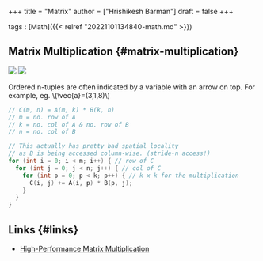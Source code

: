 +++
title = "Matrix"
author = ["Hrishikesh Barman"]
draft = false
+++

tags
: [Math]({{< relref "20221101134840-math.md" >}})


## Matrix Multiplication {#matrix-multiplication}

![](/ox-hugo/mat_mult.png)
![](/ox-hugo/20221101162256-matrix-1627118170.png)

Ordered n-tuples are often indicated by a variable with an arrow on top. For example, eg. \\(\vec{a}=(3,1,8)\\)

```c
// C(m, n) = A(m, k) * B(k, n)
// m = no. row of A
// k = no. col of A & no. row of B
// n = no. col of B

// This actually has pretty bad spatial locality
// as B is being accessed column-wise. (stride-n access!)
for (int i = 0; i < m; i++) { // row of C
  for (int j = 0; j < n; j++) { // col of C
    for (int p = 0; p < k; p++) { // k x k for the multiplication
      C(i, j) += A(i, p) * B(p, j);
    }
  }
}
```


## Links {#links}

-   [High-Performance Matrix Multiplication](https://gist.github.com/nadavrot/5b35d44e8ba3dd718e595e40184d03f0)
